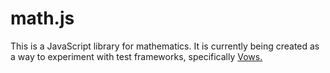 math.js
=======

This is a JavaScript library for mathematics. It is currently being created as a way to experiment with test frameworks, specifically [Vows.](http://vowsjs.org/)
